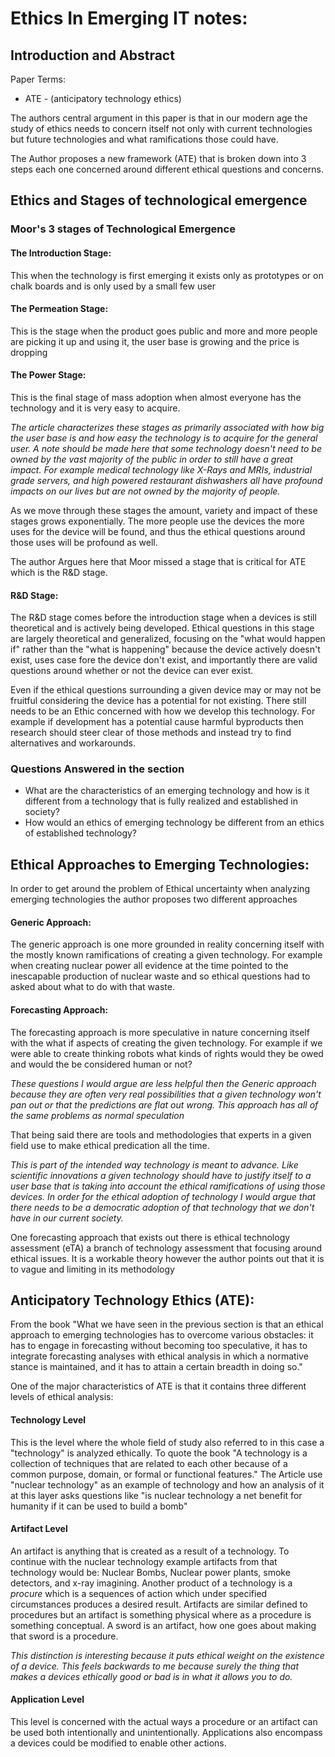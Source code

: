 # Ethics In Emerging IT notes:

## Introduction and Abstract
Paper Terms: 
* ATE - (anticipatory technology ethics)

The authors central argument in this paper is that in our modern age the study of ethics needs to concern itself not only with current technologies but future technologies and what ramifications those could have. 

The Author proposes a new framework (ATE) that is broken down into 3 steps each one concerned around different ethical questions and concerns.

## Ethics and Stages of technological emergence

### Moor's 3 stages of Technological Emergence

#### The Introduction Stage:
This when the technology is first emerging it exists only as prototypes or on chalk boards and is only used by a small few user

#### The Permeation Stage:
This is the stage when the product goes public and more and more people are picking it up and using it, the user base is growing and the price is dropping

#### The Power Stage:
This is the final stage of mass adoption when almost everyone has the technology and it is very easy to acquire.

*The article characterizes these stages as primarily associated with how big the user base is and how easy the technology is to acquire for the general user. A note should be made here that some technology doesn't need to be owned by the vast majority of the public in order to still have a great impact. For example medical technology like X-Rays and MRIs, industrial grade servers, and high powered restaurant dishwashers all have profound impacts on our lives but are not owned by the majority of people.*

As we move through these stages the amount, variety and impact of these stages grows exponentially. The more people use the devices the more uses for the device will be found, and thus the ethical questions around those uses will be profound as well.

The author Argues here that Moor missed a stage that is critical for ATE which is the R&D stage.

#### R&D Stage:
The R&D stage comes before the introduction stage when a devices is still theoretical and is actively being developed. Ethical questions in this stage are largely theoretical and generalized, focusing on the "what would happen if" rather than the "what is happening" because the device actively doesn't exist, uses case fore the device don't exist, and importantly there are valid questions around whether or not the device can ever exist.

Even if the ethical questions surrounding a given device may or may not be fruitful considering the device has a potential for not existing. There still needs to be an Ethic concerned with how we develop this technology. For example if development has a potential cause harmful byproducts then research should steer clear of those methods and instead try to find alternatives and workarounds.

### Questions Answered in the section
* What are the characteristics of an emerging technology and
how is it different from a technology that is fully realized
and established in society? 
* How would an ethics of emerging technology be different from an ethics of established technology?

## Ethical Approaches to Emerging Technologies:

In order to get around the problem of Ethical uncertainty when analyzing emerging technologies the author proposes two different approaches

#### Generic Approach:
The generic approach is one more grounded in reality concerning itself with the mostly known ramifications of creating a given technology. For example when creating nuclear power all evidence at the time pointed to the inescapable production of nuclear waste and so ethical questions had to asked about what to do with that waste.

#### Forecasting Approach:
The forecasting approach is more speculative in nature concerning itself with the what if aspects of creating the given technology. For example if we were able to create thinking robots what kinds of rights would they be owed and would the be considered human or not? 

*These questions I would argue are less helpful then the Generic approach because they are often very real possibilities that a given technology won't pan out or that the predictions are flat out wrong. This approach has all of the same problems as normal speculation*

That being said there are tools and methodologies that experts in a given field use to make ethical predication all the time.

*This is part of the intended way technology is meant to advance. Like scientific innovations a given technology should have to justify itself to a user base that is taking into account the ethical ramifications of using those devices. In order for the ethical adoption of technology I would argue that there needs to be a democratic adoption of that technology that we don't have in our current society.*

One forecasting approach that exists out there is ethical technology assessment (eTA) a branch of technology assessment that focusing around ethical issues. It is a workable theory however the author points out that it is to vague and limiting in its methodology

## Anticipatory Technology Ethics (ATE):
From the book "What we have seen in the previous section is that an ethical approach to emerging technologies has to overcome various obstacles: it has to engage in forecasting without becoming too speculative, it has to integrate forecasting analyses with ethical analysis in which a normative stance is maintained, and it has to attain a certain breadth in doing so."

One of the major characteristics of ATE is that it contains three different levels of ethical analysis:

#### Technology Level
This is the level where the whole field of study also referred to in this case a "technology" is analyzed ethically. To quote the book "A technology is a collection of techniques that are related to each other because of a common purpose, domain, or formal or functional features." The Article use "nuclear technology" as an example of technology and how an analysis of it at this layer asks questions like "is nuclear technology a net benefit for humanity if it can be used to build a bomb" 

#### Artifact Level
An artifact is anything that is created as a result of a technology. To continue with the nuclear technology example artifacts from that technology would be: Nuclear Bombs, Nuclear power plants, smoke detectors, and x-ray imagining. Another product of a technology is a *procure* which is a sequences of action which under specified circumstances produces a desired result. Artifacts are similar defined to procedures but an artifact is something physical where as a procedure is something conceptual. A sword is an artifact, how one goes about making that sword is a procedure.

*This distinction is interesting because it puts ethical weight on the existence of a device. This feels backwards to me because surely the thing that makes a devices ethically good or bad is in what it allows you to do.*

#### Application Level
This level is concerned with the actual ways a procedure or an artifact can be used both intentionally and unintentionally. Applications also encompass a devices could be modified to enable other actions.
